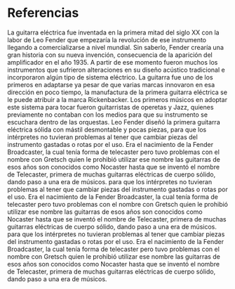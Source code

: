 #  Referencias
La guitarra eléctrica fue inventada en la primera mitad del siglo XX con la labor de Leo Fender que empezaría la revolución de ese instrumento llegando a comercializarse a nivel mundial. Sin saberlo, Fender crearía una gran historia con su nueva invención, consecuencia de la aparición del amplificador en el año 1935. A partir de ese momento fueron muchos los instrumentos que sufrieron alteraciones en su diseño acústico tradicional e incorporaron algún tipo de sistema eléctrico. La guitarra fue uno de los primeros en adaptarse ya pesar de que varias marcas innovaron en esa dirección en poco tiempo, la manufactura de la primera guitarra eléctrica se le puede atribuir a la marca Rickenbacker. Los primeros músicos en adoptar este sistema para tocar fueron guitarristas de operetas y Jazz, quienes previamente no contaban con los medios para que su instrumento se escuchara dentro de las orquestas. Leo Fender diseñó la primera guitarra eléctrica sólida con mástil desmontable y pocas piezas, para que los intérpretes no tuvieran problemas al tener que cambiar piezas del instrumento gastadas o rotas por el uso. Era el nacimiento de la Fender Broadcaster, la cual tenía forma de telecaster pero tuvo problemas con el nombre con Gretsch quien le prohibió utilizar ese nombre las guitarras de esos años son conocidos como Nocaster hasta que se inventó el nombre de Telecaster, primera de muchas guitarras eléctricas de cuerpo sólido, dando paso a una era de músicos. para que los intérpretes no tuvieran problemas al tener que cambiar piezas del instrumento gastadas o rotas por el uso. Era el nacimiento de la Fender Broadcaster, la cual tenía forma de telecaster pero tuvo problemas con el nombre con Gretsch quien le prohibió utilizar ese nombre las guitarras de esos años son conocidos como Nocaster hasta que se inventó el nombre de Telecaster, primera de muchas guitarras eléctricas de cuerpo sólido, dando paso a una era de músicos. para que los intérpretes no tuvieran problemas al tener que cambiar piezas del instrumento gastadas o rotas por el uso. Era el nacimiento de la Fender Broadcaster, la cual tenía forma de telecaster pero tuvo problemas con el nombre con Gretsch quien le prohibió utilizar ese nombre las guitarras de esos años son conocidos como Nocaster hasta que se inventó el nombre de Telecaster, primera de muchas guitarras eléctricas de cuerpo sólido, dando paso a una era de músicos.
